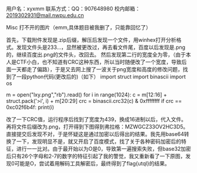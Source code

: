用户名：xyxmm
联系方式：QQ：907648980
          校内邮箱：2019302931@mail.nwpu.edu.cn

Misc
打不开的图片（emm,具体题目被我删了，只能靠回忆了）

首先，下载附件发现是.zip后缀，解压后发现一个文件，用winhex打开分析格式。发现文件头是233…，显然被更改过，再去看文件尾，百度以后发现是.png的，继续百度出.png的文件头，改回去。
然后发现第二行的宽度全为零，（由于本人是CTF小白，也不知道有CRC这种东西，所以当时随便改了一个宽度，导致后面一天都走了偏路），于是又去网上搜了一波关于png宽度和高度的修改问题，找到了一段python代码(更改后的)（如下）
import struct
import binascii
import os

m = open("lxy.png","rb").read()
for i in range(1024):
    c = m[12:16] + struct.pack('>i', i) + m[20:29]
    crc = binascii.crc32(c) & 0xffffffff
    if crc == 0xc02f6b4f:
        print(i)

改了一下CRC值，运行程序后找到了宽度为439，换成16进制以后，代入文件。
再将文件后缀改为.png，打开得到下图得到弗拉格：MZWGCZ33OV2HC3D5。直接提交后发现不对，于是怀疑这是通过加密以后得出的结果。我先用base64转换了一下，发现明显不是，就又开启了百度模式，找了关于各种密码加密后的特征，进行一一比对。由于最开始以为O是0，导致第一遍搜索失败，但base32加密后只有26个字母和2-7的数字的特征引起了我的警觉，我又重新看了一下原图，发现0可能是O，尝试着用解码工具解密后，最终得到了flag{utql}的结果。
